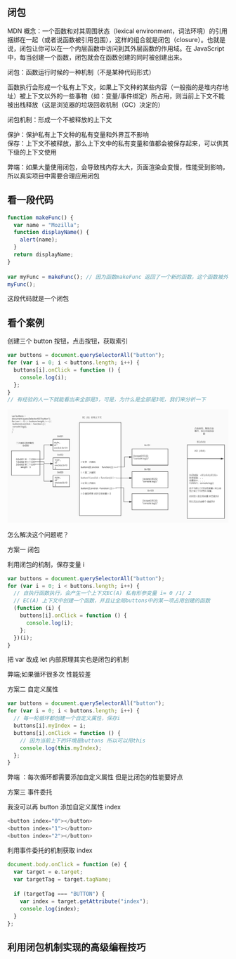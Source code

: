 ## 闭包

MDN 概念：一个函数和对其周围状态（lexical environment，词法环境）的引用捆绑在一起（或者说函数被引用包围），这样的组合就是闭包（closure）。也就是说，闭包让你可以在一个内层函数中访问到其外层函数的作用域。在 JavaScript 中，每当创建一个函数，闭包就会在函数创建的同时被创建出来。

闭包：函数运行时候的一种机制（不是某种代码形式）

函数执行会形成一个私有上下文，如果上下文种的某些内容（一般指的是堆内存地址）被上下文以外的一些事物（如：变量/事件绑定）所占用，则当前上下文不能被出栈释放（这是浏览器的垃圾回收机制（GC）决定的）

闭包机制：形成一个不被释放的上下文

保护：保护私有上下文种的私有变量和外界互不影响  
保存：上下文不被释放，那么上下文中的私有变量和值都会被保存起来，可以供其下级的上下文使用

弊端：如果大量使用闭包，会导致栈内存太大，页面渲染会变慢，性能受到影响，所以真实项目中需要合理应用闭包

## 看一段代码

```js
function makeFunc() {
  var name = "Mozilla";
  function displayName() {
    alert(name);
  }
  return displayName;
}

var myFunc = makeFunc(); // 因为函数makeFunc 返回了一个新的函数，这个函数被外部变量myFunc 占用，所以函数不能被释放，形成了闭包
myFunc();
```

这段代码就是一个闭包

## 看个案例

创建三个 button 按钮，点击按钮，获取索引

```js
var buttons = document.querySelectorAll("button");
for (var i = 0; i < buttons.length; i++) {
  buttons[i].onClick = function () {
    console.log(i);
  };
}
// 有经验的人一下就能看出来全部是3，可是，为什么是全部是3呢，我们来分析一下
```

![](img/闭包.jpg)

怎么解决这个问题呢？

方案一 闭包

利用闭包的机制，保存变量 i

```js
var buttons = document.querySelectorAll("button");
for (var i = 0; i < buttons.length; i++) {
  // 自执行函数执行，会产生一个上下文EC(A) 私有形参变量 i= 0 /1/ 2
  // EC(A) 上下文中创建一个函数，并且让全局buttons中的某一项占用创建的函数
  (function (i) {
    buttons[i].onClick = function () {
      console.log(i);
    };
  })(i);
}
```

把 var 改成 let 内部原理其实也是闭包的机制

弊端;如果循环很多次 性能较差

方案二 自定义属性

```js
var buttons = document.querySelectorAll("button");
for (var i = 0; i < buttons.length; i++) {
  // 每一轮循环都创建一个自定义属性，保存i
  buttons[i].myIndex = i;
  buttons[i].onClick = function () {
    // 因为当前上下的环境是buttons 所以可以用this
    console.log(this.myIndex);
  };
}
```

弊端 ：每次循环都需要添加自定义属性 但是比闭包的性能要好点

方案三 事件委托

我没可以再 button 添加自定义属性 index

```js
<button index="0"></button>
<button index="1"></button>
<button index="2"></button>
```

利用事件委托的机制获取 index

```js
document.body.onClick = function (e) {
  var target = e.target;
  var targetTag = target.tagName;

  if (targetTag === "BUTTON") {
    var index = target.getAttribute("index");
    console.log(index);
  }
};
```

## 利用闭包机制实现的高级编程技巧

